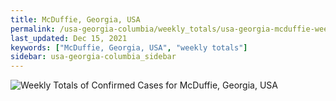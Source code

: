 ```yaml
---
title: McDuffie, Georgia, USA
permalink: /usa-georgia-columbia/weekly_totals/usa-georgia-mcduffie-weekly_totals.html
last_updated: Dec 15, 2021
keywords: ["McDuffie, Georgia, USA", "weekly totals"]
sidebar: usa-georgia-columbia_sidebar
---
```


![Weekly Totals of Confirmed Cases for McDuffie, Georgia, USA](/covid_tracker/images/graphs/usa-georgia-mcduffie-weekly_totals_graph.png)
